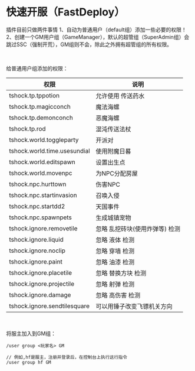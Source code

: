 # 快速开服（FastDeploy）
插件目前只做两件事情
1、自动为普通用户（default组）添加一些必要的权限！
2、创建一个GM用户组（GameManager），默认的超管组（SuperAdmin组）会跳过SSC（强制开荒），GM组则不会，除此之外拥有超管组的所有权限。

<br>

给普通用户组添加的权限：

| 权限                         | 说明                           |
| ---------------------------- | ------------------------------ |
| tshock.tp.tppotion           | 允许使用 传送药水              |
| tshock.tp.magicconch         | 魔法海螺                       |
| tshock.tp.demonconch         | 恶魔海螺                       |
| tshock.tp.rod                | 混沌传送法杖                   |
| tshock.world.toggleparty     | 开派对                         |
| tshock.world.time.usesundial | 使用附魔日晷                   |
| tshock.world.editspawn       | 设置出生点                     |
| tshock.world.movenpc         | 为NPC分配房屋                  |
| tshock.npc.hurttown          | 伤害NPC                        |
| tshock.npc.startinvasion     | 召唤入侵                       |
| tshock.npc.startdd2          | 天国事件                       |
| tshock.npc.spawnpets         | 生成城镇宠物                   |
| tshock.ignore.removetile     | 忽略 乱挖砖块(使用炸弹等) 检测 |
| tshock.ignore.liquid         | 忽略 液体 检测                 |
| tshock.ignore.noclip         | 忽略 穿墙 检测                 |
| tshock.ignore.paint          | 忽略 油漆 检测                 |
| tshock.ignore.placetile      | 忽略 替换方块 检测             |
| tshock.ignore.projectile     | 忽略 射弹 检测                 |
| tshock.ignore.damage         | 忽略 高伤害 检测               |
| tshock.ignore.sendtilesquare | 可以用锤子改变飞镖机关方向     |

<br>

将服主加入到GM组：
```
/user group <玩家名> GM

// 例如,hf是服主，注册并登录后，在控制台上执行这行指令
/user group hf GM
```